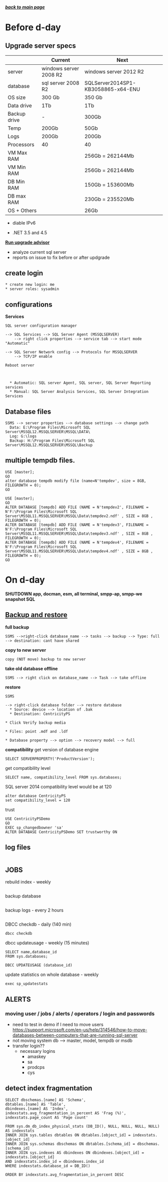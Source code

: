 ##### [back to main page](./upgrade_cps_12_2_2.md)

# Before d-day

## Upgrade server specs

|  | Current | Next |
|--|---------|------|
| server | windows server 2008 R2 | windows server 2012 R2 |
| database | sql server 2008 R2 | SQLServer2014SP1-KB3058865-x64-ENU |
| OS size | 300 Gb | 350 Gb |
| Data drive | 1Tb | 1Tb |
| Backup drive | - | 300Gb |
| Temp | 200Gb | 50Gb |
| Logs | 200Gb | 200Gb |
| Processors | 40 | 40 |
| VM Max RAM |  | 256Gb = 262144Mb |
| VM Min RAM |  | 256Gb = 262144Mb |
| DB Min RAM |  | 150Gb = 153600Mb |
| DB max RAM |  | 230Gb = 235520Mb |
| OS + Others |  | 26Gb |

 * diable IPv6

 * .NET 3.5 and 4.5

[**Run upgrade advisor**](https://technet.microsoft.com/en-us/library/ms144256(v=sql.110).aspx)
* analyze current sql server
* reports on issue to fix before or after updgrade
  
## create login
```
* create new login: me
* server roles: sysadmin
```

## configurations

**Services**
```
SQL server configuration manager 

--> SQL Services --> SQL Server Agent (MSSQLSERVER) 
	--> right click properties --> service tab --> start mode "Automatic"

--> SQL Server Network config --> Protocols for MSSQLSERVER
	--> TCP/IP enable
	
Reboot server



  * Automatic: SQL server Agent, SQL server, SQL Server Reporting services
  * Manual: SQL Server Analysis Services, SQL Server Integration Services
```  



## Database files
```
SSMS --> server properties --> database settings --> change path
  Data: E:\Program Files\Microsoft SQL Server\MSSQL12.MSSQLSERVER\MSSQL\DATA\
  Log: G:\logs
  Backup: H:\Program Files\Microsoft SQL Server\MSSQL12.MSSQLSERVER\MSSQL\Backup
```

## multiple tempdb files.
```
USE [master]; 
GO 
alter database tempdb modify file (name=N'tempdev', size = 8GB, FILEGROWTH = 0);
GO
  
USE [master];
GO
ALTER DATABASE [tempdb] ADD FILE (NAME = N'tempdev2', FILENAME = N'F:\Program Files\Microsoft SQL Server\MSSQL11.MSSQLSERVER\MSSQL\Data\tempdev2.ndf' , SIZE = 8GB , FILEGROWTH = 0);
ALTER DATABASE [tempdb] ADD FILE (NAME = N'tempdev3', FILENAME = N'F:\Program Files\Microsoft SQL Server\MSSQL11.MSSQLSERVER\MSSQL\Data\tempdev3.ndf' , SIZE = 8GB , FILEGROWTH = 0);
ALTER DATABASE [tempdb] ADD FILE (NAME = N'tempdev4', FILENAME = N'F:\Program Files\Microsoft SQL Server\MSSQL11.MSSQLSERVER\MSSQL\Data\tempdev4.ndf' , SIZE = 8GB , FILEGROWTH = 0);
GO
```



# On d-day
**SHUTDOWN app, docman, esm, all terminal, smpp-ap, smpp-we**
**snapshot SQL**

## [Backup and restore](https://www.experts-exchange.com/articles/18667/SQL-Server-database-migration-The-Backup-Restore-method.html)
**full backup**
```
SSMS -->right-click database_name --> tasks --> backup --> Type: full --> destination: cant have shared
```

**copy to new server**
```
copy (NOT move) backup to new server
```

**take old database offline**
```
SSMS --> right click on database_name --> Task --> take offline
```


**restore**
```
SSMS 

--> right-click database folder --> restore database 
  * Source: device --> location of .bak
  * Destination: CentricityPS
 
* Click Verify backup media

* Files: point .mdf and .ldf

* Database property --> option --> recovery model --> full
```

**compatibility**
get version of database engine
```
SELECT SERVERPROPERTY('ProductVersion');
```
get compatibility level
```
SELECT name, compatibility_level FROM sys.databases;  
```
SQL server 2014 compatibility level would be at 120
```
alter database CentricityPS
set compatibility_level = 120
```  
trust
```
USE CentricityPSDemo
GO
EXEC sp_changedbowner 'sa'
ALTER DATABASE CentricityPSDemo SET trustworthy ON 
```

## log files
```
```

## JOBS 
rebuild index - weekly
```
```
backup database
```
```
backup logs - every 2 hours
```
```
DBCC checkdb - daily (140 min)
```
dbcc checkdb
```
dbcc updateusage -  weekly (15 minutes)
```
SELECT name,database_id
FROM sys.databases;

DBCC UPDATEUSAGE (database_id)
```
update statistics on whole database - weekly
```
exec sp_updatestats
```

## ALERTS


### moving user / jobs / alerts / operators / login and passwords
  * need to test in demo if I need to move users
  https://support.microsoft.com/en-us/help/314546/how-to-move-databases-between-computers-that-are-running-sql-server
  * not moving system db --> master, model, tempdb or msdb
  * transfer login??
    * necessary logins
	  * amaskey
	  * sa
	  * prodcps
	  * cys

	  
## detect index fragmentation
```
SELECT dbschemas.[name] AS 'Schema',
dbtables.[name] AS 'Table',
dbindexes.[name] AS 'Index',
indexstats.avg_fragmentation_in_percent AS 'Frag (%)',
indexstats.page_count AS 'Page count'

FROM sys.dm_db_index_physical_stats (DB_ID(), NULL, NULL, NULL, NULL) AS indexstats
INNER JOIN sys.tables dbtables ON dbtables.[object_id] = indexstats.[object_id]
INNER JOIN sys.schemas dbschemas ON dbtables.[schema_id] = dbschemas.[schema_id]
INNER JOIN sys.indexes AS dbindexes ON dbindexes.[object_id] = indexstats.[object_id]
AND indexstats.index_id = dbindexes.index_id
WHERE indexstats.database_id = DB_ID()

ORDER BY indexstats.avg_fragmentation_in_percent DESC
```